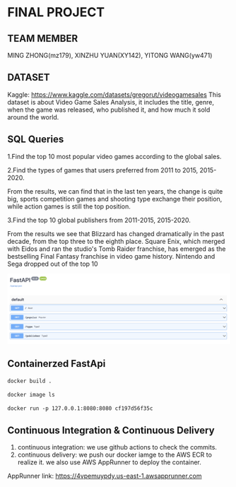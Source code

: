 # FINAL PROJECT

## TEAM MEMBER

MING ZHONG(mz179), XINZHU YUAN(XY142), YITONG WANG(yw471)


## DATASET
Kaggle: https://www.kaggle.com/datasets/gregorut/videogamesales
This dataset is about Video Game Sales Analysis, it includes the title, genre, when the game was released, who published it, and how much it sold around the world.


## SQL Queries

1.Find the top 10 most popular video games according to the global sales. 


2.Find the types of games that users preferred from 2011 to 2015, 2015-2020.

From the results, we can find that in the last ten years, the change is quite big, sports competition games and shooting type exchange their position, while action games is still the top position.

3.Find the top 10 global publishers from 2011-2015, 2015-2020.

From the results we see that Blizzard has changed dramatically in the past decade, from the top three to the eighth place. Square Enix, which merged with Eidos and ran the studio's Tomb Raider franchise, has emerged as the bestselling Final Fantasy franchise in video game history. Nintendo and Sega dropped out of the top 10


![docs](docs.png)

## Containerzed FastApi
```docker build . ```

```docker image ls ```

```docker run -p 127.0.0.1:8080:8080 cf197d56f35c```


## Continuous Integration & Continuous Delivery
1. continuous integration: we use github actions to check the commits.
2. continuous delivery: we push our docker iamge to the AWS ECR to realize it. we also use AWS AppRunner to deploy the container.

AppRunner link: https://4vpemuypdy.us-east-1.awsapprunner.com
